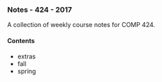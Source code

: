 ### Notes - 424 - 2017

A collection of weekly course notes for COMP 424.

#### Contents
* extras
* fall
* spring
